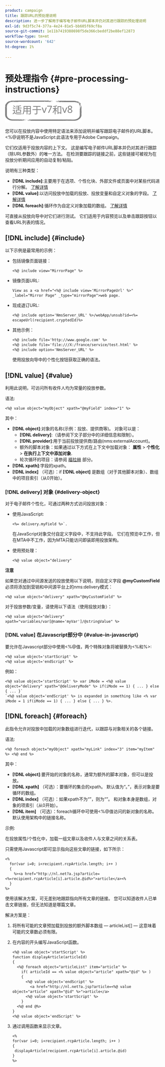```yaml
---
product: campaign
title: 跟踪URL的预处理说明
description: 进一步了解用于编写电子邮件URL脚本并仍对其进行跟踪的预处理说明
exl-id: 9d3f5c74-377a-4e24-81e5-bb605f69cf8a
source-git-commit: 1e11b7419388698f5de366cbeddf2be88ef12873
workflow-type: tm+mt
source-wordcount: '642'
ht-degree: 1%

---
```


# 预处理指令 {#pre-processing-instructions}

![](../../assets/common.svg)

您可以在投放内容中使用特定语法来添加说明并编写跟踪电子邮件的URL脚本。 &lt;%@说明不是JavaScript:此语法专用于Adobe Campaign。

它们仅适用于投放内容的上下文。 这是编写电子邮件URL脚本并仍对其进行跟踪（除URL参数外）的唯一方法。 在检测要跟踪的链接之前，这些链接可被视为在投放分析期间应用的自动复制/粘贴。

说明有三种类型：

* **[!DNL include]**:主要用于在选项、个性化块、外部文件或页面中对某些代码进行分解。 [了解详情](#include)
* **[!DNL value]**:以访问投放中加载的投放、投放变量和自定义对象的字段。 [了解详情](#value)
* **[!DNL foreach]**:循环作为自定义对象加载的数组。 [了解详情](#foreach)

可直接从投放向导中对它们进行测试。 它们适用于内容预览以及单击跟踪按钮以查看URL列表的情况。

## [!DNL include] {#include}

以下示例是最常用的示例：

* 包括镜像页面链接：

   ```
   <%@ include view="MirrorPage" %>  
   ```

* 镜像页面URL:

   ```
   View as a <a href="<%@ include view='MirrorPageUrl' %>" _label="Mirror Page" _type="mirrorPage">web page.
   ```

* 现成退订URL:

   ```
   <%@ include option='NmsServer_URL' %>/webApp/unsub?id=<%= escapeUrl(recipient.cryptedId)%>
   ```

* 其他示例：

   ```
   <%@ include file='http://www.google.com' %>
   <%@ include file='file:///X:/france/service/test.html' %>
   <%@ include option='NmsServer_URL' %>
   ```

   使用投放向导中的个性化按钮获取正确的语法。

## [!DNL value] {#value}

利用此说明，可访问所有收件人均为常量的投放参数。

语法:

```
<%@ value object="myObject" xpath="@myField" index="1" %>
```

其中：

* **[!DNL object]**:对象的名称(示例：投放、提供商等)。
对象可以是：
   * **[!DNL delivery]**:（请参阅下文子部分中的详细信息和限制）。
   * **[!DNL provider]**:用于当前投放提供商/路由(nms:externalAccount)。
   * 额外的脚本对象：如果通过以下方式在上下文中加载对象： **属性** > **个性化** > **在执行上下文中添加对象**.
   * 轮次循环的项目：请参阅 [福拉赫](#foreach) 部分。
* **[!DNL xpath]**:字段的xpath。
* **[!DNL index]** （可选）：if **[!DNL object]** 是数组（对于其他脚本对象）、数组中的项目索引（从0开始）。

### [!DNL delivery] 对象 {#delivery-object}

对于电子邮件个性化，可通过两种方式访问投放对象：

* 使用JavaScript:

   ```
   <%= delivery.myField %>`.
   ```

   在JavaScript对象交付自定义字段中，不支持此字段。 它们在预览中工作，但在MTA中不工作，因为MTA只能访问即装即用投放架构。

* 使用预处理：

   ```
   <%@ value object="delivery"
   ```


**注意**

如果您对通过中间源发送的投放使用以下说明，则自定义字段 **@myCustomField** 必须将添加到营销和中间源平台上的nms:delivery模式：

```
<%@ value object="delivery" xpath="@myCustomField" %>
```

对于投放参数/变量，请使用以下语法（使用投放对象）：

```
<%@ value object="delivery" xpath="variables/var[@name='myVar']/@stringValue" %>
```

### [!DNL value] 在Javascript部分中 {#value-in-javascript}

要允许在Javascript部分中使用&lt;%@值，两个特殊对象将被替换为&lt;%和%>:

```
<%@ value object='startScript' %>
<%@ value object='endScript' %>
```

例如：

```
<%@ value object='startScript' %> var iMode = <%@ value object="delivery" xpath="@deliveryMode" %> if(iMode == 1) { ... } else { ... }`
`<%@ value object='endScript' %> is expanded in something like <% var iMode = 1 if(iMode == 1) { ... } else { ... } %>.
```

## [!DNL foreach] {#foreach}

此指令允许对投放中加载的对象数组进行迭代，以跟踪与对象相关的各个链接。

语法:

```
<%@ foreach object="myObject" xpath="myLink" index="3" item="myItem" %> <%@ end %>
```

其中：

* **[!DNL object]**:要开始的对象的名称，通常为额外的脚本对象，但可以是投放。
* **[!DNL xpath]** （可选）：要循环的集合的xpath。 默认值为“。”，表示对象是要循环的数组。
* **[!DNL index]** （可选）：如果xpath不为“”，则为“”。 和对象本身是数组，对象的项索引（从0开始）。
* **[!DNL item]** （可选）：foreach循环中可使用&lt;%@值访问的新对象的名称。 默认使用架构中的链接名称。

示例:

在投放属性/个性化中，加载一组文章以及收件人与文章之间的关系表。

只需使用Javascript即可显示指向这些文章的链接，如下所示：

```
<%
  for(var i=0; i<recipient.rcpArticle.length; i++ )
  {
    %><a href="http://nl.net?a.jsp?article=<%=recipient.rcpArticle[i].article.@id%>">article</a><%
  }
%>
```

使用该解决方案，可无差别地跟踪指向所有文章的链接。 您可以知道收件人已单击文章链接，但无法知道是哪篇文章。

解决方案是：

1. 将所有可能的文章预加载到投放的额外脚本数组 — articleList[]  — 这意味着可能的文章数必须有限。
1. 在内容的开头编写JavaScript函数。

   ```
   <%@ value object='startScript' %>
   function displayArticle(articleId)
   {
     <%@ foreach object="articleList" item="article" %>
       if( articleId == <% value object="article" xpath="@id" %> ) 
       {
         <%@ value object='endScript' %>
           <a href="http://nl.net?a.jsp?article=<%@ value object="article" xpath="@id" %>">article</a>
         <%@ value object='startScript' %>
       } 
     <%@ end @%>
   }
   <%@ value object='endScript' %>
   ```

1. 通过调用函数来显示文章。

   ```
   <%
   for(var i=0; i<recipient.rcpArticle.length; i++ )
   {
    displayArticle(recipient.rcpArticle[i].article.@id)
   }
   %>
   ```
